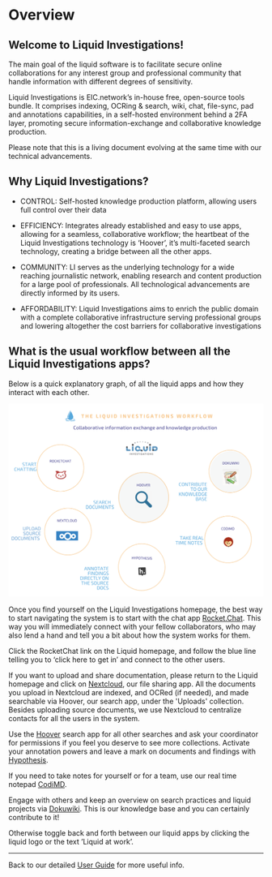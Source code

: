 # Overview

## Welcome to Liquid Investigations!

The main goal of the liquid software is to facilitate secure online collaborations for any interest group and professional community that handle information with different degrees of sensitivity.

Liquid Investigations is EIC.network’s in-house free, open-source tools bundle. It comprises indexing, OCRing & search, wiki, chat, file-sync, pad and annotations capabilities, in a self-hosted environment behind a 2FA layer, promoting secure information-exchange and collaborative knowledge production. 

Please note that this is a living document evolving at the same time with our technical advancements.

## Why Liquid Investigations?

* CONTROL: Self-hosted knowledge production platform, allowing users full control over their data

* EFFICIENCY: Integrates already established and easy to use apps, allowing for a seamless, collaborative workflow; the heartbeat of  the Liquid Investigations technology is ‘Hoover’, it’s multi-faceted search technology, creating a bridge between all the other apps.

* COMMUNITY: LI serves as the underlying technology for a wide reaching journalistic network, enabling research and content production for a large pool of professionals. All technological advancements are directly informed by its users.

* AFFORDABILITY: Liquid Investigations aims to enrich the public domain with a complete collaborative infrastructure serving professional groups and lowering altogether the cost barriers for collaborative investigations

## What is the usual workflow between all the Liquid Investigations apps?

Below is a quick explanatory graph, of all the liquid apps and how they interact with each other.

![](https://github.com/liquidinvestigations/docs/blob/master/Screen%20Shot%202021-03-02%20at%2010.39.53%20AM.png)

Once you find yourself on the Liquid Investigations homepage, the best way to start navigating the system is to start with the chat app [Rocket.Chat](https://github.com/liquidinvestigations/docs/wiki/User-Guide%3A-Rocket.Chat). This way you will immediately connect with your fellow collaborators, who may also lend a hand and tell you a bit about how the system works for them. 

Click the RocketChat link on the Liquid homepage, and follow the blue line telling you to ‘click here to get in’ and connect to the other users.

If you want to upload and share documentation, please return to the Liquid homepage and click on [Nextcloud](https://github.com/liquidinvestigations/docs/wiki/User-Guide%3A-Nextcloud), our file sharing app. All the documents you upload in Nextcloud are indexed, and OCRed (if needed), and made searchable via Hoover, our search app, under the 'Uploads' collection. Besides uploading source documents, we use Nextcloud to centralize contacts for all the users in the system.

Use the [Hoover](https://github.com/liquidinvestigations/docs/wiki/User-Guide%3A-Hoover) search app for all other searches and ask your coordinator for permissions if you feel you deserve to see more collections.
Activate your annotation powers and leave a mark on documents and findings with [Hypothesis](https://github.com/liquidinvestigations/docs/wiki/User-Guide%3A-Hypothesis).

If you need to take notes for yourself or for a team, use our real time notepad [CodiMD](https://github.com/liquidinvestigations/docs/wiki/User-Guide%3A-CodiMD).

Engage with others and keep an overview on search practices and liquid projects via [Dokuwiki](https://github.com/liquidinvestigations/docs/wiki/User-Guide%3A-DokuWiki). This is our knowledge base and you can certainly contribute to it!

Otherwise toggle back and forth between our liquid apps by clicking the liquid logo or the text ’Liquid at work’. 


***

Back to our detailed [User Guide](https://github.com/liquidinvestigations/docs/wiki/User-Guide) for more useful info. 

